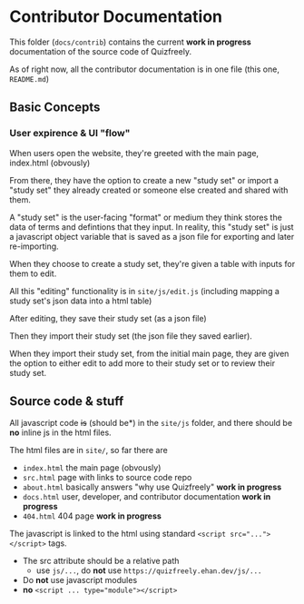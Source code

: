 # Contributor Documentation

This folder (`docs/contrib`) contains the current **work in progress** documentation of the source code of Quizfreely. 

As of right now, all the contributor documentation is in one file (this one, `README.md`)

## Basic Concepts

### User expirence & UI "flow"

When users open the website, they're greeted with the main page, index.html (obvously)

From there, they have the option to create a new "study set" or import a "study set" they already created or someone else created and shared with them.

A "study set" is the user-facing "format" or medium they think stores the data of terms and defintions that they input. In reality, this "study set" is just a javascript object variable that is saved as a json file for exporting and later re-importing.

When they choose to create a study set, they're given a table with inputs for them to edit.

All this "editing" functionality is in `site/js/edit.js` (including mapping a study set's json data into a html table)

After editing, they save their study set (as a json file)

Then they import their study set (the json file they saved earlier).

When they import their study set, from the initial main page, they are given the option to either edit to add more to their study set or to review their study set.

## Source code & stuff

All javascript code ~~is~~ (should be\*) in the `site/js` folder, and there should be **no** inline js in the html files.

The html files are in `site/`, so far there are
 - `index.html` the main page (obvously)
 - `src.html` page with links to source code repo
 - `about.html` basically answers "why use Quizfreely" **work in progress**
 - `docs.html` user, developer, and contributor documentation **work in progress**
 - `404.html` 404 page **work in progress**

 The javascript is linked to the html using standard `<script src="..."></script>` tags.
 - The src attribute should be a relative path
   - use `js/...`, do **not** use `https://quizfreely.ehan.dev/js/...`
 - Do **not** use javascript modules
  - **no** `<script ... type="module"></script>`
